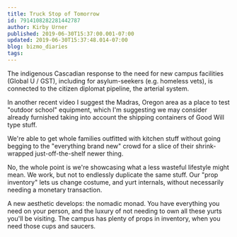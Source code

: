 ```yaml
---
title: Truck Stop of Tomorrow
id: 7914108282281442787
author: Kirby Urner
published: 2019-06-30T15:37:00.001-07:00
updated: 2019-06-30T15:37:48.014-07:00
blog: bizmo_diaries
tags: 
---
```


The indigenous Cascadian response to the need for new campus facilities (Global U / GST), including for asylum-seekers (e.g. homeless vets), is connected to the citizen diplomat pipeline, the arterial system.

In another recent video I suggest the Madras, Oregon area as a place to test "outdoor school" equipment, which I'm suggesting we may consider already furnished taking into account the shipping containers of Good Will type stuff.  

We're able to get whole families outfitted with kitchen stuff without going begging to the "everything brand new" crowd for a slice of their shrink-wrapped just-off-the-shelf newer thing.

No, the whole point is we're showcasing what a less wasteful lifestyle might mean.  We work, but not to endlessly duplicate the same stuff.  Our "prop inventory" lets us change costume, and yurt internals, without necessarily needing a monetary transaction.  

A new aesthetic develops:  the nomadic monad.  You have everything you need on your person, and the luxury of not needing to own all these yurts you'll be visiting.  The campus has plenty of props in inventory, when you need those cups and saucers.